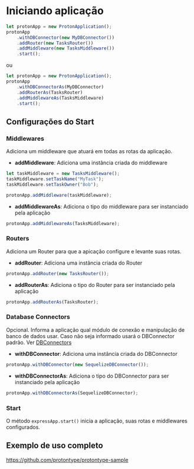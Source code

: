 # Iniciando aplicação 

```typescript
let protonApp = new ProtonApplication();
protonApp
    .withDBConnector(new MyDBConnector())
    .addRouter(new TasksRouter())
    .addMiddleware(new TasksMiddleware())
    .start();
```

ou 

```typescript
let protonApp = new ProtonApplication();
protonApp
    .withDBConnectorAs(MyDBConnector)
    .addRouterAs(TasksRouter)
    .addMiddlewareAs(TasksMiddleware)
    .start();
```

## Configurações do Start

### Middlewares

Adiciona um middleware que atuará em todas as rotas da aplicação.

- **addMiddleware**: Adiciona uma instância criada do middleware
```typescript
let taskMiddleware = new TasksMiddleware();
taskMiddleware.setTaskName("MyTask");
taskMiddleware.setTaskOwner("Bob");

protonApp.addMiddleware(taskMiddleware);
```
- **addMiddlewareAs**: Adiciona o tipo do middleware para ser instanciado pela aplicação
```typescript
protonApp.addMiddlewareAs(TasksMiddleware);
```

### Routers

Adiciona um Router para que a apicação configure e levante suas rotas.

- **addRouter**: Adiciona uma instância criada do Router 
```typescript
protonApp.addRouter(new TasksRouter());
```

- **addRouterAs**: Adiciona o tipo do Router para ser instanciado pela aplicação
```typescript
protonApp.addRouterAs(TasksRouter);
```

### Database Connectors

Opcional. Informa a aplicação qual módulo de conexão e manipulação de banco de dados usar. Caso não seja informado usará o DBConnector padrão. Ver [DBConnectors](/db-connector)

- **withDBConnector**: Adiciona uma instância criada do DBConnector 
```typescript
protonApp.withDBConnector(new SequelizeDBConnector());
```

- **withDBConnectorAs**: Adiciona o tipo do DBConnector para ser instanciado pela aplicação
```typescript
protonApp.withDBConnectorAs(SequelizeDBConnector);
```

### Start

O método ```expressApp.start()``` inicia a aplicação, suas rotas e middlewares configurados.

## Exemplo de uso completo

<https://github.com/protontype/protontype-sample>